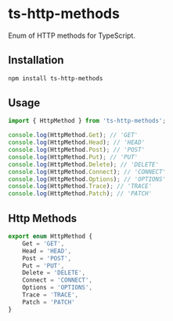 # ts-http-methods

Enum of HTTP methods for TypeScript.

## Installation

```bash
npm install ts-http-methods
```

## Usage

```typescript
import { HttpMethod } from 'ts-http-methods';

console.log(HttpMethod.Get); // 'GET'
console.log(HttpMethod.Head); // 'HEAD'
console.log(HttpMethod.Post); // 'POST'
console.log(HttpMethod.Put); // 'PUT'
console.log(HttpMethod.Delete); // 'DELETE'
console.log(HttpMethod.Connect); // 'CONNECT'
console.log(HttpMethod.Options); // 'OPTIONS'
console.log(HttpMethod.Trace); // 'TRACE'
console.log(HttpMethod.Patch); // 'PATCH'
```

## Http Methods

```typescript
export enum HttpMethod {
    Get = 'GET',
    Head = 'HEAD',
    Post = 'POST',
    Put = 'PUT',
    Delete = 'DELETE',
    Connect = 'CONNECT',
    Options = 'OPTIONS',
    Trace = 'TRACE',
    Patch = 'PATCH'
}
```
